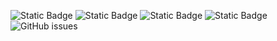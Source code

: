 ![Static Badge](https://img.shields.io/badge/blacklists-60-000000) ![Static Badge](https://img.shields.io/badge/blacklisted-2824042-cc0000) ![Static Badge](https://img.shields.io/badge/whitelisted-2249-00CC00) ![Static Badge](https://img.shields.io/badge/streaming_blacklist-28107-000000) ![GitHub issues](https://img.shields.io/github/issues/fabriziosalmi/blacklists)

